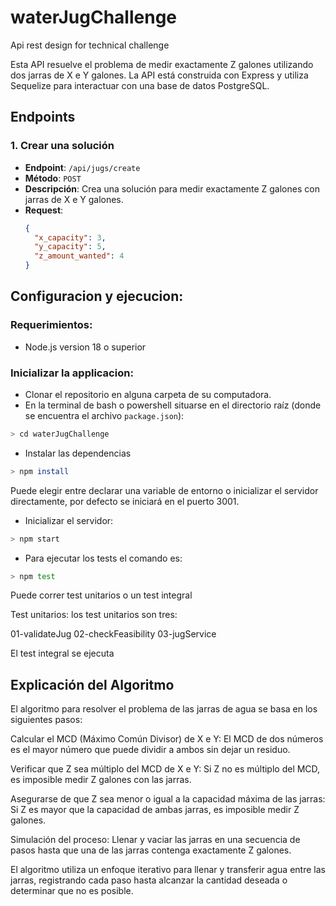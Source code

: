 # waterJugChallenge
Api rest design for technical challenge

Esta API resuelve el problema de medir exactamente Z galones utilizando dos jarras de X e Y galones. La API está construida con Express y utiliza Sequelize para interactuar con una base de datos PostgreSQL.

## Endpoints

### 1. Crear una solución
- **Endpoint**: `/api/jugs/create`
- **Método**: `POST`
- **Descripción**: Crea una solución para medir exactamente Z galones con jarras de X e Y galones.
- **Request**:
  ```json
  {
    "x_capacity": 3,
    "y_capacity": 5,
    "z_amount_wanted": 4
  }

## Configuracion y ejecucion:
### Requerimientos:
- Node.js version 18 o superior
### Inicializar la applicacion:
- Clonar el repositorio en alguna carpeta de su computadora.
- En la terminal de bash o powershell situarse en el directorio raíz (donde se encuentra el archivo `package.json`): 
```bash
> cd waterJugChallenge
```
- Instalar las dependencias
```bash
> npm install
```
Puede elegir entre declarar una variable de entorno o inicializar el servidor directamente, por defecto se iniciará en el puerto 3001.
- Inicializar el servidor:
```bash
> npm start
```
- Para ejecutar los tests el comando es: 
```bash
> npm test
```
Puede correr test unitarios o un test integral

Test unitarios:
los test unitarios son tres:

01-validateJug
02-checkFeasibility
03-jugService

El test integral se ejecuta

## Explicación del Algoritmo
El algoritmo para resolver el problema de las jarras de agua se basa en los siguientes pasos:

Calcular el MCD (Máximo Común Divisor) de X e Y:
El MCD de dos números es el mayor número que puede dividir a ambos sin dejar un residuo.

Verificar que Z sea múltiplo del MCD de X e Y:
Si Z no es múltiplo del MCD, es imposible medir Z galones con las jarras.

Asegurarse de que Z sea menor o igual a la capacidad máxima de las jarras:
Si Z es mayor que la capacidad de ambas jarras, es imposible medir Z galones.

Simulación del proceso:
Llenar y vaciar las jarras en una secuencia de pasos hasta que una de las jarras contenga exactamente Z galones.

El algoritmo utiliza un enfoque iterativo para llenar y transferir agua entre las jarras, registrando cada paso hasta alcanzar la cantidad deseada o determinar que no es posible.


